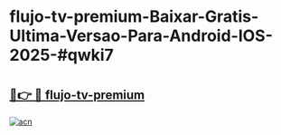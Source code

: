 # flujo-tv-premium-Baixar-Gratis-Ultima-Versao-Para-Android-IOS-2025-#qwki7

# <h2><a href="https://ainizakaria.my?title=flujo-tv-premium&ref=25M">🔗👉 🔴 flujo-tv-premium</a></h2>

[![acn](https://github.com/user-attachments/assets/0f9c940e-d8b0-45ae-aac7-cd30a18b3e1c)](https://ainizakaria.my?title=flujo-tv-premium&ref=25M)

